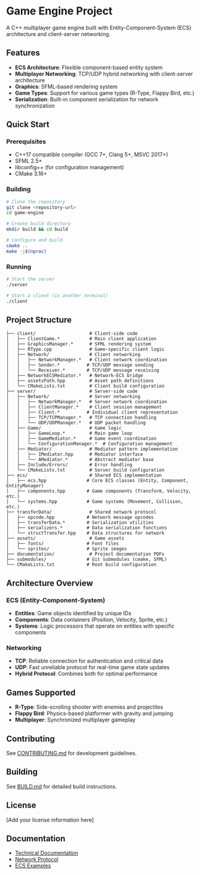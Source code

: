 # Game Engine Project

A C++ multiplayer game engine built with Entity-Component-System (ECS) architecture and client-server networking.

## Features

- **ECS Architecture**: Flexible component-based entity system
- **Multiplayer Networking**: TCP/UDP hybrid networking with client-server architecture
- **Graphics**: SFML-based rendering system
- **Game Types**: Support for various game types (R-Type, Flappy Bird, etc.)
- **Serialization**: Built-in component serialization for network synchronization

## Quick Start

### Prerequisites

- C++17 compatible compiler (GCC 7+, Clang 5+, MSVC 2017+)
- SFML 2.5+
- libconfig++ (for configuration management)
- CMake 3.16+

### Building

```bash
# Clone the repository
git clone <repository-url>
cd game-engine

# Create build directory
mkdir build && cd build

# Configure and build
cmake ..
make -j$(nproc)
```

### Running

```bash
# Start the server
./server

# Start a client (in another terminal)
./client
```

## Project Structure

```
├── client/                    # Client-side code
│   ├── ClientGame.*           # Main client application
│   ├── GraphicsManager.*      # SFML rendering system  
│   ├── RType.cpp              # Game-specific client logic
│   ├── Network/               # Client networking
│   │   ├── NetworkManager.*   # Client network coordination
│   │   ├── Sender.*          # TCP/UDP message sending
│   │   └── Receiver.*        # TCP/UDP message receiving
│   ├── NetworkECSMediator.*   # Network-ECS bridge
│   ├── assetsPath.hpp         # Asset path definitions
│   └── CMakeLists.txt         # Client build configuration
├── server/                    # Server-side code
│   ├── Network/               # Server networking
│   │   ├── NetworkManager.*   # Server network coordination
│   │   ├── ClientManager.*    # Client session management
│   │   ├── Client.*          # Individual client representation
│   │   ├── TCP/TCPManager.*   # TCP connection handling
│   │   └── UDP/UDPManager.*   # UDP packet handling
│   ├── Game/                  # Game logic
│   │   ├── GameLoop.*         # Main game loop
│   │   ├── GameMediator.*     # Game event coordination
│   │   └── ConfigurationManager.*  # Configuration management
│   ├── Mediator/              # Mediator pattern implementation
│   │   ├── IMediator.hpp      # Mediator interface
│   │   └── AMediator.*        # Abstract mediator base
│   ├── Include/Errors/        # Error handling
│   └── CMakeLists.txt         # Server build configuration
├── ecs/                       # Shared ECS implementation
│   ├── ecs.hpp               # Core ECS classes (Entity, Component, EntityManager)
│   ├── components.hpp        # Game components (Transform, Velocity, etc.)
│   └── systems.hpp           # Game systems (Movement, Collision, etc.)
├── transferData/              # Shared network protocol
│   ├── opcode.hpp            # Network message opcodes
│   ├── transferData.*        # Serialization utilities
│   ├── serializers.*         # Data serialization functions
│   └── structTransfer.hpp    # Data structures for network
├── assets/                    # Game assets
│   ├── fonts/                # Font files
│   └── sprites/              # Sprite images
├── documentation/             # Project documentation PDFs
├── submodules/               # Git submodules (cmake, SFML)
└── CMakeLists.txt            # Root build configuration
```

## Architecture Overview

### ECS (Entity-Component-System)

- **Entities**: Game objects identified by unique IDs
- **Components**: Data containers (Position, Velocity, Sprite, etc.)
- **Systems**: Logic processors that operate on entities with specific components

### Networking

- **TCP**: Reliable connection for authentication and critical data
- **UDP**: Fast unreliable protocol for real-time game state updates
- **Hybrid Protocol**: Combines both for optimal performance

## Games Supported

- **R-Type**: Side-scrolling shooter with enemies and projectiles
- **Flappy Bird**: Physics-based platformer with gravity and jumping
- **Multiplayer**: Synchronized multiplayer gameplay

## Contributing

See [CONTRIBUTING.md](CONTRIBUTING.md) for development guidelines.

## Building

See [BUILD.md](BUILD.md) for detailed build instructions.

## License

[Add your license information here]

## Documentation

- [Technical Documentation](docs/technical/)
- [Network Protocol](docs/network-protocol.md)
- [ECS Examples](docs/ecs-examples.md)
